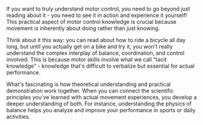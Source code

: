 If you want to truly understand motor control, you need to go beyond just reading about it - you need to see it in action and experience it yourself! This practical aspect of motor control knowledge is crucial because movement is inherently about doing rather than just knowing.

Think about it this way: you can read about how to ride a bicycle all day long, but until you actually get on a bike and try it, you won't really understand the complex interplay of balance, coordination, and control involved. This is because motor skills involve what we call "tacit knowledge" - knowledge that's difficult to verbalize but essential for actual performance.

What's fascinating is how theoretical understanding and practical demonstration work together. When you can connect the scientific principles you've learned with actual movement experiences, you develop a deeper understanding of both. For instance, understanding the physics of balance helps you analyze and improve your performance in sports or daily activities.
